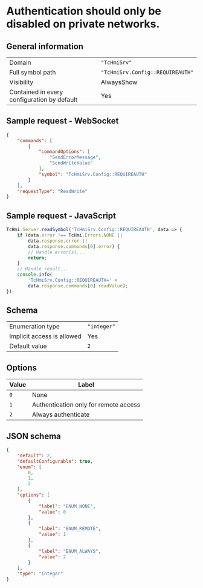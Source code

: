 # Authentication should only be disabled on private networks.

## General information

|  |  |
| - | - |
| Domain | `"TcHmiSrv"` |
| Full symbol path | `"TcHmiSrv.Config::REQUIREAUTH"` |
| Visibility | AlwaysShow |
| Contained in every configuration by default | Yes |

## Sample request - WebSocket

```json
{
    "commands": [
        {
            "commandOptions": [
                "SendErrorMessage",
                "SendWriteValue"
            ],
            "symbol": "TcHmiSrv.Config::REQUIREAUTH"
        }
    ],
    "requestType": "ReadWrite"
}
```

## Sample request - JavaScript

```javascript
TcHmi.Server.readSymbol('TcHmiSrv.Config::REQUIREAUTH', data => {
    if (data.error !== TcHmi.Errors.NONE ||
        data.response.error ||
        data.response.commands[0].error) {
        // Handle error(s)...
        return;
    }
    // Handle result...
    console.info(
        'TcHmiSrv.Config::REQUIREAUTH=' +
        data.response.commands[0].readValue);
});
```

## Schema

|  |  |
| - | - |
| Enumeration type | `"integer"` |
| Implicit access is allowed | Yes |
| Default value | `2` |

## Options

| Value | Label |
| ----- | ----- |
| `0` | None |
| `1` | Authentication only for remote access |
| `2` | Always authenticate |

## JSON schema

```json
{
    "default": 2,
    "defaultConfigurable": true,
    "enum": [
        0,
        1,
        2
    ],
    "options": [
        {
            "label": "ENUM_NONE",
            "value": 0
        },
        {
            "label": "ENUM_REMOTE",
            "value": 1
        },
        {
            "label": "ENUM_ALWAYS",
            "value": 2
        }
    ],
    "type": "integer"
}
```
